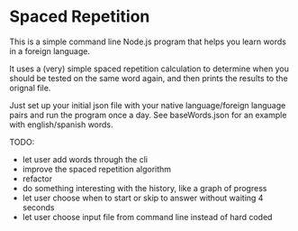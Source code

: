Spaced Repetition
=================
This is a simple command line Node.js program that helps you learn words in a foreign language.

It uses a (very) simple spaced repetition calculation to determine when you should be tested on the same word again, and then prints the results to the orignal file.

Just set up your initial json file with your native language/foreign language pairs and run the program once a day. See baseWords.json for an example with english/spanish words.


TODO: 
- let user add words through the cli
- improve the spaced repetition algorithm
- refactor
- do something interesting with the history, like a graph of progress
- let user choose when to start or skip to answer without waiting 4 seconds
- let user choose input file from command line instead of hard coded
